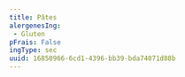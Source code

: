 ```yaml
---
title: Pâtes
alergenesIng:
 - Gluten
pFrais: False
ingType: sec
uuid: 16850966-6cd1-4396-bb39-bda74071d88b
---
```

